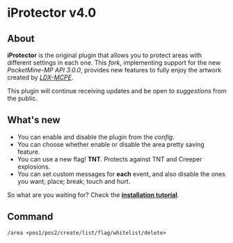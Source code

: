 # iProtector v4.0

## About
**iProtector** is the original plugin that allows you to protect areas with different settings in each one. This *fork*, implementing support for the new *PocketMine-MP API 3.0.0*, provides new features to fully enjoy the artwork created by [*LDX-MCPE*](https://github.com/LDX-MCPE).

This plugin will continue receiving updates and be open to *suggestions* from the public.

## What's new
- You can enable and disable the plugin from the *config*.
- You can choose whether enable or disable the area pretty saving feature.
- You can use a new flag! **TNT**. Protects against TNT and Creeper explosions.
- You can set custom messages for **each** event, and also disable the ones you want; place; break; touch and hurt.

So what are you waiting for?
Check the **[installation tutorial](https://github.com/kenygamer/iProtector-v4.0/wiki/Installation-tutorial)**.

## Command

```
/area <pos1/pos2/create/list/flag/whitelist/delete>
```
